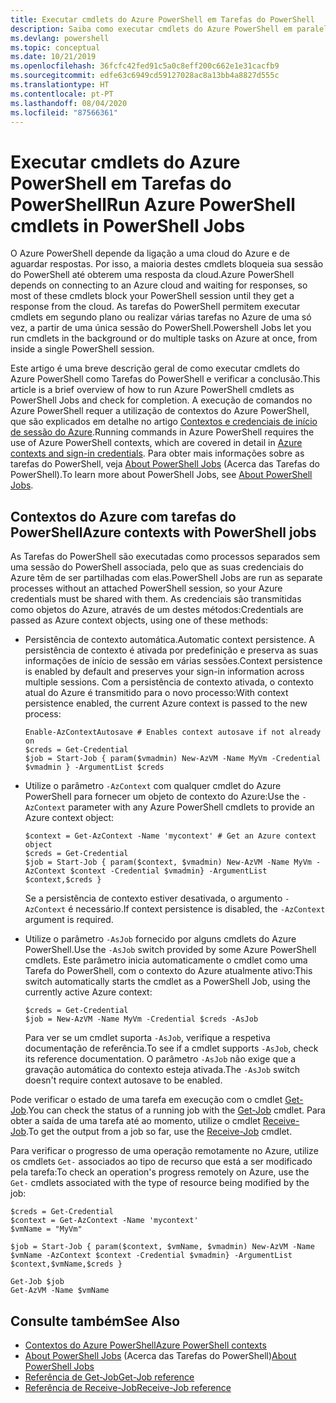 ```yaml
---
title: Executar cmdlets do Azure PowerShell em Tarefas do PowerShell
description: Saiba como executar cmdlets do Azure PowerShell em paralelo ou como tarefas em segundo plano, com -AsJob e Start-Job.
ms.devlang: powershell
ms.topic: conceptual
ms.date: 10/21/2019
ms.openlocfilehash: 36fcfc42fed91c5a0c8eff200c662e1e31cacfb9
ms.sourcegitcommit: edfe63c6949cd59127028ac8a13bb4a8827d555c
ms.translationtype: HT
ms.contentlocale: pt-PT
ms.lasthandoff: 08/04/2020
ms.locfileid: "87566361"
---
```

# <a name="run-azure-powershell-cmdlets-in-powershell-jobs"></a><span data-ttu-id="80f26-103">Executar cmdlets do Azure PowerShell em Tarefas do PowerShell</span><span class="sxs-lookup"><span data-stu-id="80f26-103">Run Azure PowerShell cmdlets in PowerShell Jobs</span></span>

<span data-ttu-id="80f26-104">O Azure PowerShell depende da ligação a uma cloud do Azure e de aguardar respostas. Por isso, a maioria destes cmdlets bloqueia sua sessão do PowerShell até obterem uma resposta da cloud.</span><span class="sxs-lookup"><span data-stu-id="80f26-104">Azure PowerShell depends on connecting to an Azure cloud and waiting for responses, so most of these cmdlets block your PowerShell session until they get a response from the cloud.</span></span>
<span data-ttu-id="80f26-105">As tarefas do PowerShell permitem executar cmdlets em segundo plano ou realizar várias tarefas no Azure de uma só vez, a partir de uma única sessão do PowerShell.</span><span class="sxs-lookup"><span data-stu-id="80f26-105">Powershell Jobs let you run cmdlets in the background or do multiple tasks on Azure at once, from inside a single PowerShell session.</span></span>

<span data-ttu-id="80f26-106">Este artigo é uma breve descrição geral de como executar cmdlets do Azure PowerShell como Tarefas do PowerShell e verificar a conclusão.</span><span class="sxs-lookup"><span data-stu-id="80f26-106">This article is a brief overview of how to run Azure PowerShell cmdlets as PowerShell Jobs and check for completion.</span></span> <span data-ttu-id="80f26-107">A execução de comandos no Azure PowerShell requer a utilização de contextos do Azure PowerShell, que são explicados em detalhe no artigo [Contextos e credenciais de início de sessão do Azure](context-persistence.md).</span><span class="sxs-lookup"><span data-stu-id="80f26-107">Running commands in Azure PowerShell requires the use of Azure PowerShell contexts, which are covered in detail in [Azure contexts and sign-in credentials](context-persistence.md).</span></span>
<span data-ttu-id="80f26-108">Para obter mais informações sobre as tarefas do PowerShell, veja [About PowerShell Jobs](/powershell/module/microsoft.powershell.core/about/about_jobs) (Acerca das Tarefas do PowerShell).</span><span class="sxs-lookup"><span data-stu-id="80f26-108">To learn more about PowerShell Jobs, see [About PowerShell Jobs](/powershell/module/microsoft.powershell.core/about/about_jobs).</span></span>

## <a name="azure-contexts-with-powershell-jobs"></a><span data-ttu-id="80f26-109">Contextos do Azure com tarefas do PowerShell</span><span class="sxs-lookup"><span data-stu-id="80f26-109">Azure contexts with PowerShell jobs</span></span>

<span data-ttu-id="80f26-110">As Tarefas do PowerShell são executadas como processos separados sem uma sessão do PowerShell associada, pelo que as suas credenciais do Azure têm de ser partilhadas com elas.</span><span class="sxs-lookup"><span data-stu-id="80f26-110">PowerShell Jobs are run as separate processes without an attached PowerShell session, so your Azure credentials must be shared with them.</span></span> <span data-ttu-id="80f26-111">As credenciais são transmitidas como objetos do Azure, através de um destes métodos:</span><span class="sxs-lookup"><span data-stu-id="80f26-111">Credentials are passed as Azure context objects, using one of these methods:</span></span>

* <span data-ttu-id="80f26-112">Persistência de contexto automática.</span><span class="sxs-lookup"><span data-stu-id="80f26-112">Automatic context persistence.</span></span> <span data-ttu-id="80f26-113">A persistência de contexto é ativada por predefinição e preserva as suas informações de início de sessão em várias sessões.</span><span class="sxs-lookup"><span data-stu-id="80f26-113">Context persistence is enabled by default and preserves your sign-in information across multiple sessions.</span></span> <span data-ttu-id="80f26-114">Com a persistência de contexto ativada, o contexto atual do Azure é transmitido para o novo processo:</span><span class="sxs-lookup"><span data-stu-id="80f26-114">With context persistence enabled, the current Azure context is passed to the new process:</span></span>

  ```azurepowershell-interactive
  Enable-AzContextAutosave # Enables context autosave if not already on
  $creds = Get-Credential
  $job = Start-Job { param($vmadmin) New-AzVM -Name MyVm -Credential $vmadmin } -ArgumentList $creds
  ```

* <span data-ttu-id="80f26-115">Utilize o parâmetro `-AzContext` com qualquer cmdlet do Azure PowerShell para fornecer um objeto de contexto do Azure:</span><span class="sxs-lookup"><span data-stu-id="80f26-115">Use the `-AzContext` parameter with any Azure PowerShell cmdlets to provide an Azure context object:</span></span>

  ```azurepowershell-interactive
  $context = Get-AzContext -Name 'mycontext' # Get an Azure context object
  $creds = Get-Credential
  $job = Start-Job { param($context, $vmadmin) New-AzVM -Name MyVm -AzContext $context -Credential $vmadmin} -ArgumentList $context,$creds }
  ```

  <span data-ttu-id="80f26-116">Se a persistência de contexto estiver desativada, o argumento `-AzContext` é necessário.</span><span class="sxs-lookup"><span data-stu-id="80f26-116">If context persistence is disabled, the `-AzContext` argument is required.</span></span>

* <span data-ttu-id="80f26-117">Utilize o parâmetro `-AsJob` fornecido por alguns cmdlets do Azure PowerShell.</span><span class="sxs-lookup"><span data-stu-id="80f26-117">Use the `-AsJob` switch provided by some Azure PowerShell cmdlets.</span></span> <span data-ttu-id="80f26-118">Este parâmetro inicia automaticamente o cmdlet como uma Tarefa do PowerShell, com o contexto do Azure atualmente ativo:</span><span class="sxs-lookup"><span data-stu-id="80f26-118">This switch automatically starts the cmdlet as a PowerShell Job, using the currently active Azure context:</span></span>

  ```azurepowershell-interactive
  $creds = Get-Credential
  $job = New-AzVM -Name MyVm -Credential $creds -AsJob
  ```

  <span data-ttu-id="80f26-119">Para ver se um cmdlet suporta `-AsJob`, verifique a respetiva documentação de referência.</span><span class="sxs-lookup"><span data-stu-id="80f26-119">To see if a cmdlet supports `-AsJob`, check its reference documentation.</span></span> <span data-ttu-id="80f26-120">O parâmetro `-AsJob` não exige que a gravação automática do contexto esteja ativada.</span><span class="sxs-lookup"><span data-stu-id="80f26-120">The `-AsJob` switch doesn't require context autosave to be enabled.</span></span>

<span data-ttu-id="80f26-121">Pode verificar o estado de uma tarefa em execução com o cmdlet [Get-Job](/powershell/module/microsoft.powershell.core/get-job).</span><span class="sxs-lookup"><span data-stu-id="80f26-121">You can check the status of a running job with the [Get-Job](/powershell/module/microsoft.powershell.core/get-job) cmdlet.</span></span> <span data-ttu-id="80f26-122">Para obter a saída de uma tarefa até ao momento, utilize o cmdlet [Receive-Job](/powershell/module/microsoft.powershell.core/receive-job).</span><span class="sxs-lookup"><span data-stu-id="80f26-122">To get the output from a job so far, use the [Receive-Job](/powershell/module/microsoft.powershell.core/receive-job) cmdlet.</span></span>

<span data-ttu-id="80f26-123">Para verificar o progresso de uma operação remotamente no Azure, utilize os cmdlets `Get-` associados ao tipo de recurso que está a ser modificado pela tarefa:</span><span class="sxs-lookup"><span data-stu-id="80f26-123">To check an operation's progress remotely on Azure, use the `Get-` cmdlets associated with the type of resource being modified by the job:</span></span>

```azurepowershell-interactive
$creds = Get-Credential
$context = Get-AzContext -Name 'mycontext'
$vmName = "MyVm"

$job = Start-Job { param($context, $vmName, $vmadmin) New-AzVM -Name $vmName -AzContext $context -Credential $vmadmin} -ArgumentList $context,$vmName,$creds }

Get-Job $job
Get-AzVM -Name $vmName
```

## <a name="see-also"></a><span data-ttu-id="80f26-124">Consulte também</span><span class="sxs-lookup"><span data-stu-id="80f26-124">See Also</span></span>

* [<span data-ttu-id="80f26-125">Contextos do Azure PowerShell</span><span class="sxs-lookup"><span data-stu-id="80f26-125">Azure PowerShell contexts</span></span>](context-persistence.md)
* <span data-ttu-id="80f26-126">[About PowerShell Jobs](/powershell/module/microsoft.powershell.core/about/about_jobs) (Acerca das Tarefas do PowerShell)</span><span class="sxs-lookup"><span data-stu-id="80f26-126">[About PowerShell Jobs](/powershell/module/microsoft.powershell.core/about/about_jobs)</span></span>
* [<span data-ttu-id="80f26-127">Referência de Get-Job</span><span class="sxs-lookup"><span data-stu-id="80f26-127">Get-Job reference</span></span>](/powershell/module/microsoft.powershell.core/get-job)
* [<span data-ttu-id="80f26-128">Referência de Receive-Job</span><span class="sxs-lookup"><span data-stu-id="80f26-128">Receive-Job reference</span></span>](/powershell/module/microsoft.powershell.core/receive-job)
